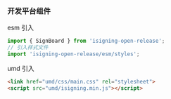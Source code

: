 ### 开发平台组件

esm 引入

````javascript
import { SignBoard } from 'isigning-open-release';
// 引入样式文件
import 'isigning-open-release/esm/styles';
````

umd 引入

````html
<link href="umd/css/main.css" rel="stylesheet">
<script src="umd/isigning.min.js"></script>
````

